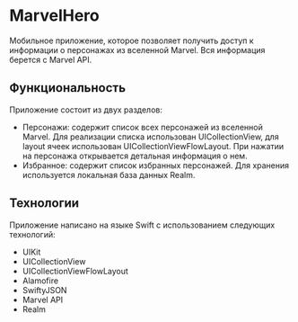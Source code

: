 # MarvelHero

Мобильное приложение, которое позволяет получить доступ к информации о персонажах из вселенной Marvel. Вся информация берется с Marvel API.

## Функциональность

Приложение состоит из двух разделов:

- Персонажи: содержит список всех персонажей из вселенной Marvel. Для реализации списка использован UICollectionView, для layout ячеек использован UICollectionViewFlowLayout. При нажатии на персонажа открывается детальная информация о нем.
- Избранное: содержит список избранных персонажей. Для хранения используется локальная база данных Realm.

## Технологии

Приложение написано на языке Swift с использованием следующих технологий:

- UIKit
- UICollectionView
- UICollectionViewFlowLayout
- Alamofire
- SwiftyJSON
- Marvel API
- Realm
